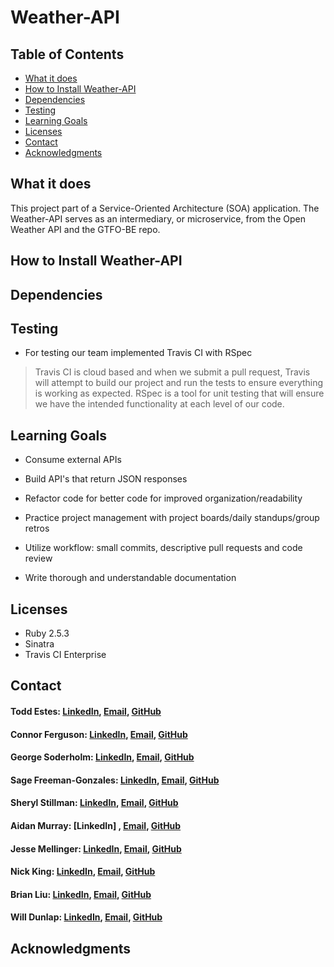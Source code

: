 # Weather-API

## Table of Contents
  - [What it does](#what-it-does)
  - [How to Install Weather-API](#how-to-install-weather-api)
  - [Dependencies](#dependencies)
  - [Testing](#testing)
  - [Learning Goals](#learning-goals)
  - [Licenses](#licenses)
  - [Contact](#contact)
  - [Acknowledgments](#acknowledgments)
  
## What it does

This project part of a Service-Oriented Architecture (SOA) application. The Weather-API serves as an intermediary, or microservice, from the Open Weather API and the GTFO-BE repo.

## How to Install Weather-API
## Dependencies
## Testing

* For testing our team implemented Travis CI with RSpec
> Travis CI is cloud based and when we submit a pull request, Travis will attempt to build our project and run the tests to ensure everything is working as expected. 
> RSpec is a tool for unit testing that will ensure we have the intended functionality at each level of our code. 

## Learning Goals

  * Consume external APIs
  
  * Build API's that return JSON responses
  
  * Refactor code for better code for improved organization/readability
  
  * Practice project management with project boards/daily standups/group retros
  
  * Utilize workflow: small commits, descriptive pull requests and code review
  
  * Write thorough and understandable documentation 
  
## Licenses

  * Ruby 2.5.3
  * Sinatra
  * Travis CI Enterprise
  
## Contact

#### Todd Estes: [LinkedIn](https://www.linkedin.com/in/toddwestes/), [Email](elestes@gmail.com), [GitHub](Todd-Estes)
 
#### Connor Ferguson: [LinkedIn](https://www.linkedin.com/in/connor-p-ferguson/), [Email](cpfergus1@gmail.com), [GitHub](cpfergus1)
 
#### George Soderholm: [LinkedIn](https://www.linkedin.com/in/george-soderholm-05776947/), [Email](georgesoderholm@gmail.com), [GitHub](GeorgieGirl24)
    
#### Sage Freeman-Gonzales: [LinkedIn](https://www.linkedin.com/in/sagefreemangonzales/), [Email](sagegonzales15@gmail.com), [GitHub](SageOfCode)
 
#### Sheryl Stillman: [LinkedIn](https://www.linkedin.com/in/sherylstillman1/), [Email](sheryl.stillman@gmail.com), [GitHub](stillsheryl)
    
#### Aidan Murray:  [LinkedIn] , [Email](aidanhansm@gmail.com), [GitHub](TeknoServal)
      
#### Jesse Mellinger: [LinkedIn](https://www.linkedin.com/in/jesse-mellinger/), [Email](jesse.m.mellinger@gmail.com), [GitHub](JesseMellinger)
        
#### Nick King: [LinkedIn](https://www.linkedin.com/in/nick-king-3128501ba/), [Email](nickmaxking@gmail.com), [GitHub](nmking22)
 
#### Brian Liu: [LinkedIn](https://www.linkedin.com/in/brian-liu-8356287b/), [Email](brian.b.liu@gmail.com), [GitHub](badgerbreezy)
    
#### Will Dunlap: [LinkedIn](https://www.linkedin.com/in/willwdunlap/), [Email](dunlapww@gmail.com), [GitHub](dunlapww)
   
   
 
## Acknowledgments
